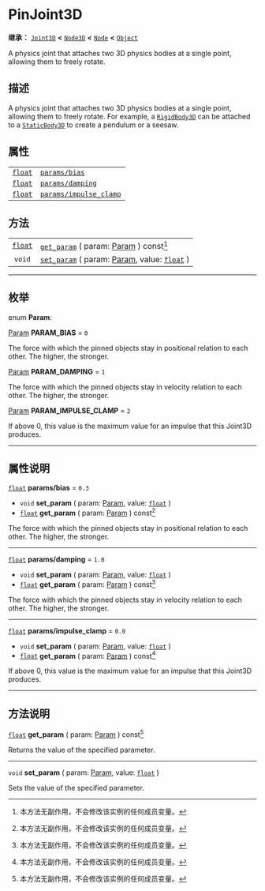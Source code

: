 <!-- ⚠ 请勿编辑本文件 ⚠ -->
<!-- 本文档使用脚本从 WeDot 引擎源码仓库生成。 -->
<!-- 生成脚本：https://github.com/WeDot-Engine/WeDot/tree/4.3/doc/tools/make_md.py； -->
<!-- 原文件：https://github.com/WeDot-Engine/WeDot/tree/4.3/doc/classes/PinJoint3D.xml。 -->

<div id="_class_pinjoint3d"></div>

# PinJoint3D

**继承：** [`Joint3D`](class_joint3d.md) **<** [`Node3D`](class_node3d.md) **<** [`Node`](class_node.md) **<** [`Object`](class_object.md)

A physics joint that attaches two 3D physics bodies at a single point, allowing them to freely rotate.

## 描述

A physics joint that attaches two 3D physics bodies at a single point, allowing them to freely rotate. For example, a [`RigidBody3D`](class_rigidbody3d.md) can be attached to a [`StaticBody3D`](class_staticbody3d.md) to create a pendulum or a seesaw.

## 属性

|||
|:-:|:--|
| [`float`](class_float.md) | [`params/bias`](#class_pinjoint3d_property_params/bias)                   | ``0.3`` |
| [`float`](class_float.md) | [`params/damping`](#class_pinjoint3d_property_params/damping)             | ``1.0`` |
| [`float`](class_float.md) | [`params/impulse_clamp`](#class_pinjoint3d_property_params/impulse_clamp) | ``0.0`` |

## 方法

|||
|:-:|:--|
| [`float`](class_float.md) | [`get_param`](#class_pinjoint3d_method_get_param) ( param: [Param](#enum_pinjoint3d_param) ) const[^const]                     |
| `void`                    | [`set_param`](#class_pinjoint3d_method_set_param) ( param: [Param](#enum_pinjoint3d_param), value: [`float`](class_float.md) ) |

<!-- rst-class:: classref-section-separator -->

---

## 枚举

<div id="_class_enum_pinjoint3d_param"></div>

enum **Param**: <div id="enum_pinjoint3d_param"></div>

<div id="_class_pinjoint3d_constant_param_bias"></div>

[Param](#enum_pinjoint3d_param) **PARAM_BIAS** = ``0``

The force with which the pinned objects stay in positional relation to each other. The higher, the stronger.

<div id="_class_pinjoint3d_constant_param_damping"></div>

[Param](#enum_pinjoint3d_param) **PARAM_DAMPING** = ``1``

The force with which the pinned objects stay in velocity relation to each other. The higher, the stronger.

<div id="_class_pinjoint3d_constant_param_impulse_clamp"></div>

[Param](#enum_pinjoint3d_param) **PARAM_IMPULSE_CLAMP** = ``2``

If above 0, this value is the maximum value for an impulse that this Joint3D produces.

<!-- rst-class:: classref-section-separator -->

---

## 属性说明

<div id="_class_pinjoint3d_property_params/bias"></div>

[`float`](class_float.md) **params/bias** = ``0.3`` <div id="class_pinjoint3d_property_params/bias"></div>

- `void` **set_param** ( param: [Param](#enum_pinjoint3d_param), value: [`float`](class_float.md) )
- [`float`](class_float.md) **get_param** ( param: [Param](#enum_pinjoint3d_param) ) const[^const]

The force with which the pinned objects stay in positional relation to each other. The higher, the stronger.

<!-- rst-class:: classref-item-separator -->

---

<div id="_class_pinjoint3d_property_params/damping"></div>

[`float`](class_float.md) **params/damping** = ``1.0`` <div id="class_pinjoint3d_property_params/damping"></div>

- `void` **set_param** ( param: [Param](#enum_pinjoint3d_param), value: [`float`](class_float.md) )
- [`float`](class_float.md) **get_param** ( param: [Param](#enum_pinjoint3d_param) ) const[^const]

The force with which the pinned objects stay in velocity relation to each other. The higher, the stronger.

<!-- rst-class:: classref-item-separator -->

---

<div id="_class_pinjoint3d_property_params/impulse_clamp"></div>

[`float`](class_float.md) **params/impulse_clamp** = ``0.0`` <div id="class_pinjoint3d_property_params/impulse_clamp"></div>

- `void` **set_param** ( param: [Param](#enum_pinjoint3d_param), value: [`float`](class_float.md) )
- [`float`](class_float.md) **get_param** ( param: [Param](#enum_pinjoint3d_param) ) const[^const]

If above 0, this value is the maximum value for an impulse that this Joint3D produces.

<!-- rst-class:: classref-section-separator -->

---

## 方法说明

<div id="_class_pinjoint3d_method_get_param"></div>

[`float`](class_float.md) **get_param** ( param: [Param](#enum_pinjoint3d_param) ) const[^const]<div id="class_pinjoint3d_method_get_param"></div>

Returns the value of the specified parameter.

<!-- rst-class:: classref-item-separator -->

---

<div id="_class_pinjoint3d_method_set_param"></div>

`void` **set_param** ( param: [Param](#enum_pinjoint3d_param), value: [`float`](class_float.md) )<div id="class_pinjoint3d_method_set_param"></div>

Sets the value of the specified parameter.

[^virtual]: 本方法通常需要用户覆盖才能生效。
[^const]: 本方法无副作用，不会修改该实例的任何成员变量。
[^vararg]: 本方法除了能接受在此处描述的参数外，还能够继续接受任意数量的参数。
[^constructor]: 本方法用于构造某个类型。
[^static]: 调用本方法无需实例，可直接使用类名进行调用。
[^operator]: 本方法描述的是使用本类型作为左操作数的有效运算符。
[^bitfield]: 这个值是由下列位标志构成位掩码的整数。
[^void]: 无返回值。
